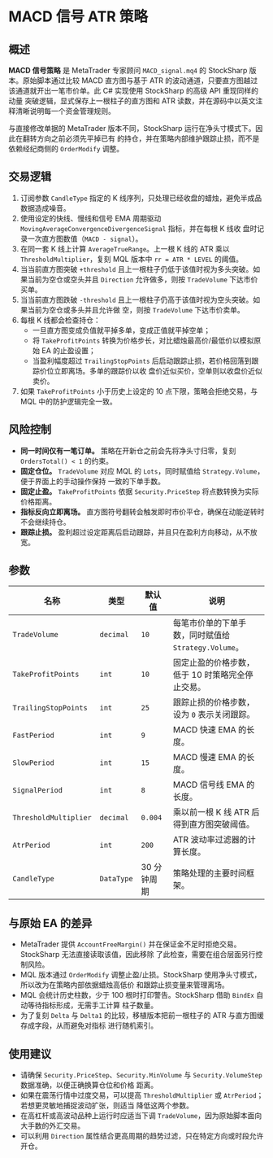# MACD 信号 ATR 策略

## 概述
**MACD 信号策略** 是 MetaTrader 专家顾问 `MACD_signal.mq4` 的 StockSharp 版本。原始脚本通过比较 MACD 直方图与基于
ATR 的波动通道，只要直方图越过该通道就开出一笔市价单。此 C# 实现使用 StockSharp 的高级 API 重现同样的动量
突破逻辑，显式保存上一根柱子的直方图和 ATR 读数，并在源码中以英文注释清晰说明每一个资金管理规则。

与直接修改单据的 MetaTrader 版本不同，StockSharp 运行在净头寸模式下。因此在翻转方向之前必须先平掉已有
的持仓，并在策略内部维护跟踪止损，而不是依赖经纪商侧的 `OrderModify` 调整。

## 交易逻辑
1. 订阅参数 `CandleType` 指定的 K 线序列，只处理已经收盘的蜡烛，避免半成品数据造成噪音。
2. 使用设定的快线、慢线和信号 EMA 周期驱动 `MovingAverageConvergenceDivergenceSignal` 指标，并在每根 K 线收
   盘时记录一次直方图数值（`MACD - signal`）。
3. 在同一套 K 线上计算 `AverageTrueRange`。上一根 K 线的 ATR 乘以 `ThresholdMultiplier`，复刻 MQL 版本中
   `rr = ATR * LEVEL` 的阈值。
4. 当当前直方图突破 `+threshold` 且上一根柱子仍低于该值时视为多头突破。如果当前为空仓或空头并且 `Direction`
   允许做多，则按 `TradeVolume` 下达市价买单。
5. 当当前直方图跌破 `-threshold` 且上一根柱子仍高于该值时视为空头突破。如果当前为空仓或多头并且允许做
   空，则按 `TradeVolume` 下达市价卖单。
6. 每根 K 线都会检查持仓：
   - 一旦直方图变成负值就平掉多单，变成正值就平掉空单；
   - 将 `TakeProfitPoints` 转换为价格步长，对比蜡烛最高价/最低价以模拟原始 EA 的止盈设置；
   - 当盈利幅度超过 `TrailingStopPoints` 后启动跟踪止损，若价格回落到跟踪价位立即离场。多单的跟踪价以收
     盘价近似买价，空单则以收盘价近似卖价。
7. 如果 `TakeProfitPoints` 小于历史上设定的 10 点下限，策略会拒绝交易，与 MQL 中的防护逻辑完全一致。

## 风险控制
- **同一时间仅有一笔订单。** 策略在开新仓之前会先将净头寸归零，复刻 `OrdersTotal() < 1` 的约束。
- **固定仓位。** `TradeVolume` 对应 MQL 的 `Lots`，同时赋值给 `Strategy.Volume`，便于界面上的手动操作保持
  一致的下单手数。
- **固定止盈。** `TakeProfitPoints` 依据 `Security.PriceStep` 将点数转换为实际价格距离。
- **指标反向立即离场。** 直方图符号翻转会触发即时市价平仓，确保在动能逆转时不会继续持仓。
- **跟踪止损。** 盈利超过设定距离后启动跟踪，并且只在盈利方向移动，从不放宽。

## 参数
| 名称 | 类型 | 默认值 | 说明 |
| --- | --- | --- | --- |
| `TradeVolume` | `decimal` | `10` | 每笔市价单的下单手数，同时赋值给 `Strategy.Volume`。 |
| `TakeProfitPoints` | `int` | `10` | 固定止盈的价格步数，低于 10 时策略完全停止交易。 |
| `TrailingStopPoints` | `int` | `25` | 跟踪止损的价格步数，设为 `0` 表示关闭跟踪。 |
| `FastPeriod` | `int` | `9` | MACD 快速 EMA 的长度。 |
| `SlowPeriod` | `int` | `15` | MACD 慢速 EMA 的长度。 |
| `SignalPeriod` | `int` | `8` | MACD 信号线 EMA 的长度。 |
| `ThresholdMultiplier` | `decimal` | `0.004` | 乘以前一根 K 线 ATR 后得到直方图突破阈值。 |
| `AtrPeriod` | `int` | `200` | ATR 波动率过滤器的计算长度。 |
| `CandleType` | `DataType` | 30 分钟周期 | 策略处理的主要时间框架。 |

## 与原始 EA 的差异
- MetaTrader 提供 `AccountFreeMargin()` 并在保证金不足时拒绝交易。StockSharp 无法直接读取该值，因此移除
  了此检查，需要在组合层面另行控制风险。
- MQL 版本通过 `OrderModify` 调整止盈/止损。StockSharp 使用净头寸模式，所以改为在策略内部依据蜡烛高低价
  和跟踪止损变量来管理离场。
- MQL 会统计历史柱数，少于 100 根时打印警告。StockSharp 借助 `BindEx` 自动等待指标形成，无需手工计算
  柱子数量。
- 为了复刻 `Delta` 与 `Delta1` 的比较，移植版本把前一根柱子的 ATR 与直方图缓存成字段，从而避免对指标
  进行随机索引。

## 使用建议
- 请确保 `Security.PriceStep`、`Security.MinVolume` 与 `Security.VolumeStep` 数据准确，以便正确换算仓位和价格
  距离。
- 如果在震荡行情中过度交易，可以提高 `ThresholdMultiplier` 或 `AtrPeriod`；若想更灵敏地捕捉波动扩张，则适当
  降低这两个参数。
- 在高杠杆或高波动品种上运行时应适当下调 `TradeVolume`，因为原始脚本面向大手数的外汇交易。
- 可以利用 `Direction` 属性结合更高周期的趋势过滤，只在特定方向或时段允许开仓。

